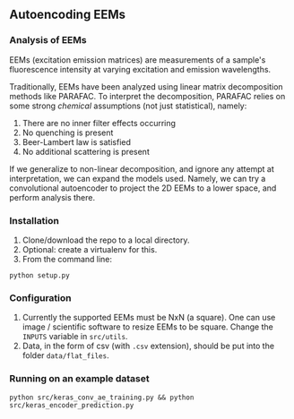 ## Autoencoding EEMs


### Analysis of EEMs

EEMs (excitation emission matrices) are measurements of a sample's fluorescence intensity at varying excitation and emission wavelengths.

Traditionally, EEMs have been analyzed using linear matrix decomposition methods like PARAFAC. To interpret the decomposition, PARAFAC relies on some strong _chemical_ assumptions (not just statistical), namely:

1. There are no inner filter effects occurring
2. No quenching is present
3. Beer-Lambert law is satisfied
4. No additional scattering is present


If we generalize to non-linear decomposition, and ignore any attempt at interpretation, we can expand the models used. Namely, we can try a convolutional autoencoder to project the 2D EEMs to a lower space, and perform analysis there.



### Installation

1. Clone/download the repo to a local directory.
2. Optional: create a virtualenv for this.
3. From the command line:
```
python setup.py
```

### Configuration

1. Currently the supported EEMs must be NxN (a square). One can use image / scientific software to resize EEMs to be square. Change the `INPUTS` variable in `src/utils`.
2. Data, in the form of csv (with `.csv` extension), should be put into the folder `data/flat_files`.


### Running on an example dataset

```
python src/keras_conv_ae_training.py && python src/keras_encoder_prediction.py
```
